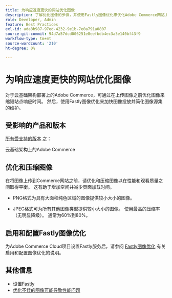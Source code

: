 ```yaml
---
title: 为响应速度更快的网站优化图像
description: 了解优化图像的步骤，并使用Fastly图像优化来优化Adobe Commerce网站上的响应时间。
role: Developer, Admin
feature: Best Practices
exl-id: ada8b987-97ed-4232-9e1b-7e0a791a0807
source-git-commit: 94d7a57dcd006251e8eefbdb4ec3a5e140bf43f9
workflow-type: tm+mt
source-wordcount: '210'
ht-degree: 0%

---
```


# 为响应速度更快的网站优化图像

对于云基础架构部署上的Adobe Commerce，可通过在上传图像之前优化图像来缩短站点响应时间。 然后，使用Fastly图像优化来加快图像投放并简化图像源集的维护。

## 受影响的产品和版本

[所有受支持的版本](../../../release/versions.md) 之：

云基础架构上的Adobe Commerce


## 优化和压缩图像

在将图像上传到Commerce网站之前，请优化和压缩图像以在性能和观看质量之间取得平衡。 这有助于增加空间并减少页面加载时间。

- PNG格式为具有大面积纯色区域的图像提供较小大小的图像。

- JPEG格式可为所有其他图像类型提供较小大小的图像。 使用最高的压缩率（无明显降级）。 通常为60%到80%。

## 启用和配置Fastly图像优化

为Adobe Commerce Cloud项目设置Fastly服务后，请参阅 [Fastly图像优化](https://devdocs.magento.com/cloud/cdn/fastly-image-optimization.html) 有关启用和配置图像优化的说明。

## 其他信息

- [设置Fastly](https://devdocs.magento.com/cloud/cdn/configure-fastly.html)
- [优化不佳的图像可能导致性能问题](https://experienceleague.adobe.com/docs/commerce-knowledge-base/kb/troubleshooting/miscellaneous/file-storage-low-specific-page-loads-are-slow.html)

